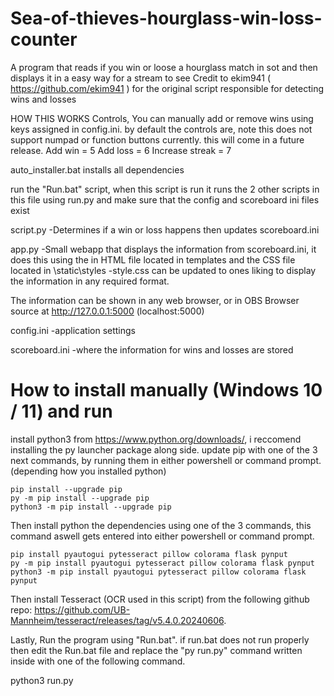 # Sea-of-thieves-hourglass-win-loss-counter
A program that reads if you win or loose a hourglass match in sot and then displays it in a easy way for a stream to see
Credit to ekim941 ( https://github.com/ekim941 ) for the original script responsible for detecting wins and losses


HOW THIS WORKS
Controls, You can manually add or remove wins using keys assigned in config.ini. by default the controls are, note this does not support numpad or function buttons currently. this will come in a future release.
Add win = 5
Add loss = 6
Increase streak = 7



auto_installer.bat installs all dependencies

run the "Run.bat" script, when this script is run it runs the 2 other scripts in this file using run.py and make sure that the config and scoreboard ini files exist

script.py
	-Determines if a win or loss happens then updates scoreboard.ini

app.py
	-Small webapp that displays the information from scoreboard.ini, it does this using the in HTML file located in templates and the CSS file located in \static\styles
	-style.css can be updated to ones liking to display the information in any required format.
	
The information can be shown in any web browser, or in OBS Browser source at http://127.0.0.1:5000 (localhost:5000)

config.ini
	-application settings
	
scoreboard.ini
	-where the information for wins and losses are stored

# How to install manually (Windows 10 / 11) and run

install python3 from https://www.python.org/downloads/, i reccomend installing the py launcher package along side.
update pip with one of the 3 next commands, by running them in either powershell or command prompt. (depending how you installed python)

	pip install --upgrade pip
	py -m pip install --upgrade pip
	python3 -m pip install --upgrade pip

Then install python the dependencies using one of the 3 commands, this command aswell gets entered into either powershell or command prompt. 

	pip install pyautogui pytesseract pillow colorama flask pynput
	py -m pip install pyautogui pytesseract pillow colorama flask pynput
	python3 -m pip install pyautogui pytesseract pillow colorama flask pynput

Then install Tesseract (OCR used in this script) from the following github repo: 
	https://github.com/UB-Mannheim/tesseract/releases/tag/v5.4.0.20240606.

Lastly, Run the program using "Run.bat". if run.bat does not run properly then edit the Run.bat file and replace the "py run.py" command written inside with one of the following command.

python3 run.py
